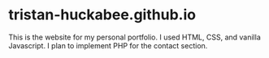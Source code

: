 # tristan-huckabee.github.io

This is the website for my personal portfolio.
I used HTML, CSS, and vanilla Javascript.
I plan to implement PHP for the contact section.
